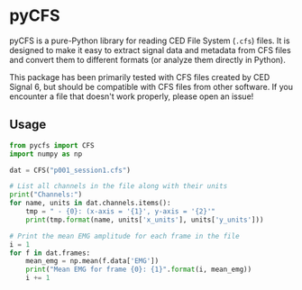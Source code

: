 # pyCFS

pyCFS is a pure-Python library for reading CED File System (`.cfs`) files. It is designed to make it easy to extract signal data and metadata from CFS files and convert them to different formats (or analyze them directly in Python).

This package has been primarily tested with CFS files created by CED Signal 6, but should be compatible with CFS files from other software. If you encounter a file that doesn't work properly, please open an issue!


## Usage

```python
from pycfs import CFS
import numpy as np

dat = CFS("p001_session1.cfs")

# List all channels in the file along with their units
print("Channels:")
for name, units in dat.channels.items():
	tmp = " - {0}: (x-axis = '{1}', y-axis = '{2}'"
	print(tmp.format(name, units['x_units'], units['y_units']))

# Print the mean EMG amplitude for each frame in the file
i = 1
for f in dat.frames:
	mean_emg = np.mean(f.data['EMG'])
	print("Mean EMG for frame {0}: {1}".format(i, mean_emg))
	i += 1

```